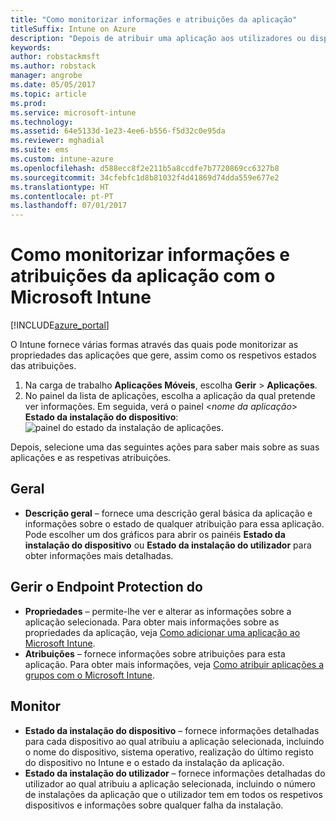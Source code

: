 ```yaml
---
title: "Como monitorizar informações e atribuições da aplicação"
titleSuffix: Intune on Azure
description: "Depois de atribuir uma aplicação aos utilizadores ou dispositivos, utilize estas informações para o ajudar a monitorizar o estado.\""
keywords: 
author: robstackmsft
ms.author: robstack
manager: angrobe
ms.date: 05/05/2017
ms.topic: article
ms.prod: 
ms.service: microsoft-intune
ms.technology: 
ms.assetid: 64e5133d-1e23-4ee6-b556-f5d32c0e95da
ms.reviewer: mghadial
ms.suite: ems
ms.custom: intune-azure
ms.openlocfilehash: d588ecc8f2e211b5a8ccdfe7b7720869cc6327b8
ms.sourcegitcommit: 34cfebfc1d8b81032f4d41869d74dda559e677e2
ms.translationtype: HT
ms.contentlocale: pt-PT
ms.lasthandoff: 07/01/2017
---
```

# <a name="how-to-monitor-app-information-and-assignments-with-microsoft-intune"></a>Como monitorizar informações e atribuições da aplicação com o Microsoft Intune

[!INCLUDE[azure_portal](./includes/azure_portal.md)]

O Intune fornece várias formas através das quais pode monitorizar as propriedades das aplicações que gere, assim como os respetivos estados das atribuições.

1. Na carga de trabalho **Aplicações Móveis**, escolha **Gerir** > **Aplicações**.
2. No painel da lista de aplicações, escolha a aplicação da qual pretende ver informações. Em seguida, verá o painel <*nome da aplicação*> **Estado da instalação do dispositivo**: ![painel do estado da instalação de aplicações.](./media/monitor-apps.png)

Depois, selecione uma das seguintes ações para saber mais sobre as suas aplicações e as respetivas atribuições.

## <a name="general"></a>Geral

- **Descrição geral** – fornece uma descrição geral básica da aplicação e informações sobre o estado de qualquer atribuição para essa aplicação. Pode escolher um dos gráficos para abrir os painéis **Estado da instalação do dispositivo** ou **Estado da instalação do utilizador** para obter informações mais detalhadas.

## <a name="manage"></a>Gerir o Endpoint Protection do

- **Propriedades** – permite-lhe ver e alterar as informações sobre a aplicação selecionada. Para obter mais informações sobre as propriedades da aplicação, veja [Como adicionar uma aplicação ao Microsoft Intune](apps-add.md).
- **Atribuições** – fornece informações sobre atribuições para esta aplicação. Para obter mais informações, veja [Como atribuir aplicações a grupos com o Microsoft Intune](apps-deploy.md).

## <a name="monitor"></a>Monitor

- **Estado da instalação do dispositivo** – fornece informações detalhadas para cada dispositivo ao qual atribuiu a aplicação selecionada, incluindo o nome do dispositivo, sistema operativo, realização do último registo do dispositivo no Intune e o estado da instalação da aplicação.
- **Estado da instalação do utilizador** – fornece informações detalhadas do utilizador ao qual atribuiu a aplicação selecionada, incluindo o número de instalações da aplicação que o utilizador tem em todos os respetivos dispositivos e informações sobre qualquer falha da instalação.